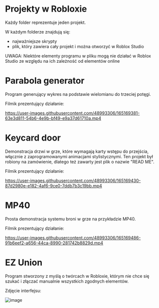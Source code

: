 # Projekty w Robloxie
Każdy folder reprezentuje jeden projekt.

W każdym folderze znajdują się:
- najważniejsze skrypty 
- plik, który zawiera cały projekt i można otworzyć w Roblox Studio

UWAGA:
Niektóre elementy programu w pliku mogą nie działać w Roblox Studio ze względu na ich zależność od elementów online

# Parabola generator
Program generujący wykres na podstawie wielomianu do trzeciej potęgi.

Filmik prezentujący działanie:

https://user-images.githubusercontent.com/48993306/165169381-63e3d811-54b6-4e9b-bf49-e9a37d61710a.mp4

# Keycard door
Demonstracja drzwi w grze, które wymagają karty wstępu do przejścia, włącznie z zaprogramowanymi animacjami stylistycznymi.
Ten projekt był robiony na zamówienie, dlatego też zawarty jest plik o nazwie "READ ME".

Filmik prezentujący działanie:

https://user-images.githubusercontent.com/48993306/165169430-87d2980e-e182-4af6-9ce0-7ddb7b3c19bb.mp4

# MP40
Prosta demonstracja systemu broni w grze na przykładzie MP40.

Filmik prezentujący działanie:

https://user-images.githubusercontent.com/48993306/165169486-91b6eef2-a656-44ca-8990-281742b8829d.mp4

# EZ Union
Program stworzony z myślą o twórcach w Robloxie, którym nie chce się szukać i złączać manualnie wszystkich zgodnych elementów.

Zdjęcie interfejsu:

![image](https://user-images.githubusercontent.com/48993306/165167120-797804bd-085b-437d-b06b-3e6d0312637a.png)

